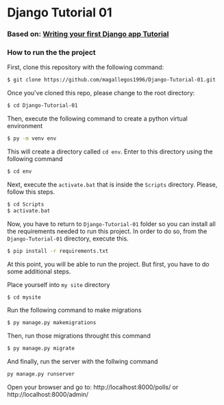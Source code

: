 # Django Tutorial 01
### Based on: [Writing your first Django app Tutorial](https://docs.djangoproject.com/en/2.1/intro/tutorial01/)
 
 ### How to run the the project
 
 First, clone this repository with the following command:
 ```sh
$ git clone https://github.com/magallegos1996/Django-Tutorial-01.git
```
Once you've cloned this repo, please change to the root directory:
 ```sh
$ cd Django-Tutorial-01
```
Then, execute the following command to create a python virtual environment
 ```sh
$ py -m venv env
```
This will create a directory called  ```cd env```. Enter to this directory using the following command
 ```sh
$ cd env
```
Next, execute the  ```activate.bat``` that is inside the ```Scripts``` directory. Please, follow this steps.
 ```sh
$ cd Scripts
$ activate.bat
```
Now, you have to return to ```Django-Tutorial-01``` folder so you can install all the requirements needed to run this project. In order to do so, from the ```Django-Tutorial-01``` directory, execute this.
 ```sh
$ pip install -r requirements.txt
```
At this point, you will be able to run the project. But first, you have to do some additional steps. 

Place yourself into ```my site``` directory
 ```sh
$ cd mysite
```
Run the following command to make migrations
 ```sh
$ py manage.py makemigrations
```
Then, run those migrations throught this command
```sh
$ py manage.py migrate
```
And finally, run the server with the follwing command
 ```sh
py manage.py runserver
```
Open your browser and go to: http://localhost:8000/polls/ or http://localhost:8000/admin/
